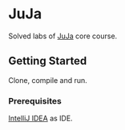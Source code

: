 # JuJa
Solved labs of [JuJa](https://juja.com.ua/) core course.

## Getting Started
Clone, compile and run.

### Prerequisites
[IntelliJ IDEA](https://www.jetbrains.com/idea/) as IDE.
